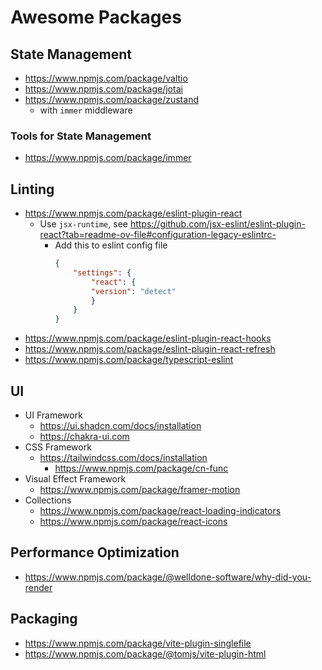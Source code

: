 # Awesome Packages

## State Management

- https://www.npmjs.com/package/valtio
- https://www.npmjs.com/package/jotai
- https://www.npmjs.com/package/zustand
    - with `immer` middleware

### Tools for State Management

- https://www.npmjs.com/package/immer

## Linting

- https://www.npmjs.com/package/eslint-plugin-react
    - Use `jsx-runtime`, see https://github.com/jsx-eslint/eslint-plugin-react?tab=readme-ov-file#configuration-legacy-eslintrc-
        - Add this to eslint config file
            ```json
            {
                "settings": {
                    "react": {
                    "version": "detect"
                    }
                }
            }
            ```
- https://www.npmjs.com/package/eslint-plugin-react-hooks
- https://www.npmjs.com/package/eslint-plugin-react-refresh
- https://www.npmjs.com/package/typescript-eslint

## UI

- UI Framework
    - https://ui.shadcn.com/docs/installation
    - https://chakra-ui.com
- CSS Framework
    - https://tailwindcss.com/docs/installation
        - https://www.npmjs.com/package/cn-func
- Visual Effect Framework
    - https://www.npmjs.com/package/framer-motion
- Collections
    - https://www.npmjs.com/package/react-loading-indicators
    - https://www.npmjs.com/package/react-icons

## Performance Optimization

- https://www.npmjs.com/package/@welldone-software/why-did-you-render

## Packaging

- https://www.npmjs.com/package/vite-plugin-singlefile
- https://www.npmjs.com/package/@tomjs/vite-plugin-html